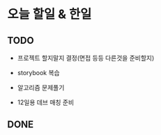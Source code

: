 # 오늘 할일 & 한일

## TODO

- 프로젝트 할지말지 결정(면접 등등 다른것을 준비할지)

- storybook 복습

- 알고리즘 문제풀기

- 12일용 데브 매칭 준비

## DONE
